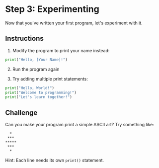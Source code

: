 # Step 3: Experimenting

Now that you've written your first program, let's experiment with it.

## Instructions

1. Modify the program to print your name instead:

```python
print("Hello, [Your Name]!")
```

2. Run the program again

3. Try adding multiple print statements:

```python
print("Hello, World!")
print("Welcome to programming!")
print("Let's learn together!")
```

## Challenge

Can you make your program print a simple ASCII art? Try something like:

```
  *
 ***
*****
 ***
  *
```

Hint: Each line needs its own `print()` statement.

